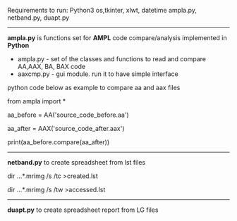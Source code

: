 Requirements to run:
Python3
os,tkinter, xlwt, datetime
ampla.py, netband.py, duapt.py

---------------------------------

**ampla.py** is functions set for **AMPL** code compare/analysis implemented in **Python**

* ampla.py - set of the classes and functions to read and compare AA,AAX, BA, BAX code
* aaxcmp.py - gui module. run it to have simple interface

python code below as example to compare aa and aax files

from ampla import *

aa_before = AA('source_code_before.aa')

aa_after = AAX('source_code_after.aax')

print(aa_before.compare(aa_after))

--------------------------------------------------

**netband.py** to create spreadsheet from lst files

dir ...\*.mrimg /s /tc >created.lst

dir ...\*.mrimg /s /tw >accessed.lst

--------------------------------------------------

**duapt.py** to create spreadsheet report from LG files
